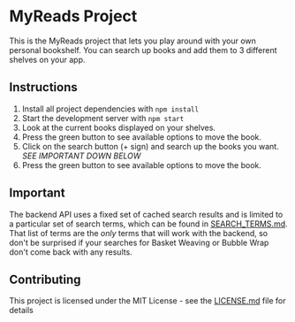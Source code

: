 # MyReads Project

This is the MyReads project that lets you play around with your own personal bookshelf. You can search up books and add them to 3 different shelves on your app.

## Instructions

1. Install all project dependencies with `npm install`
2. Start the development server with `npm start`
3. Look at the current books displayed on your shelves. 
4. Press the green button to see available options to move the book.
5. Click on the search button (+ sign) and search up the books you want.  *SEE IMPORTANT DOWN BELOW*
6. Press the green button to see available options to move the book.

## Important
The backend API uses a fixed set of cached search results and is limited to a particular set of search terms, which can be found in [SEARCH_TERMS.md](SEARCH_TERMS.md). That list of terms are the _only_ terms that will work with the backend, so don't be surprised if your searches for Basket Weaving or Bubble Wrap don't come back with any results.

## Contributing
This project is licensed under the MIT License - see the [LICENSE.md](LICENSE.md) file for details